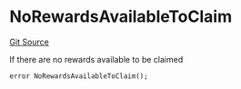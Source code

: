 # NoRewardsAvailableToClaim
[Git Source](https://github.com/FloorDAO/floor-v2/blob/fce0c6edadd90eef36eb24d13cfb5b386eeb9d00/src/contracts/utils/Errors.sol)

If there are no rewards available to be claimed


```solidity
error NoRewardsAvailableToClaim();
```

